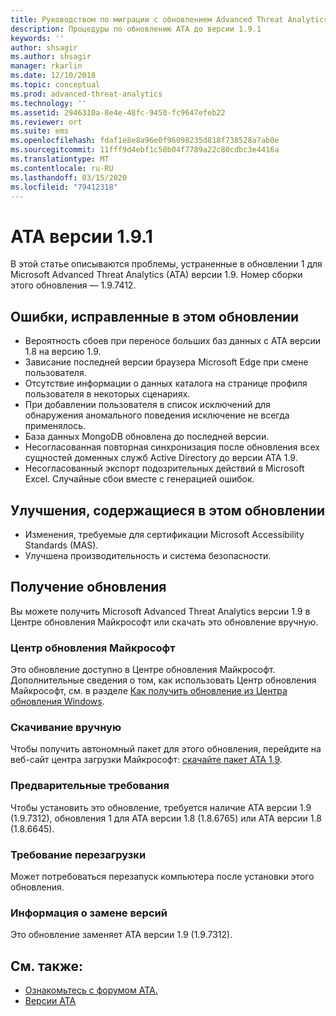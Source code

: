 ```yaml
---
title: Руководством по миграции с обновлением Advanced Threat Analytics в 1.9.1
description: Процедуры по обновлению ATA до версии 1.9.1
keywords: ''
author: shsagir
ms.author: shsagir
manager: rkarlin
ms.date: 12/10/2018
ms.topic: conceptual
ms.prod: advanced-threat-analytics
ms.technology: ''
ms.assetid: 2946310a-8e4e-48fc-9450-fc9647efeb22
ms.reviewer: ort
ms.suite: ems
ms.openlocfilehash: fdaf1e8e8a96e0f96098235d818f738528a7ab0e
ms.sourcegitcommit: 11fff9d4ebf1c50b04f7789a22c80cdbc3e4416a
ms.translationtype: MT
ms.contentlocale: ru-RU
ms.lasthandoff: 03/15/2020
ms.locfileid: "79412318"
---
```

# <a name="ata-version-191"></a>ATA версии 1.9.1


В этой статье описываются проблемы, устраненные в обновлении 1 для Microsoft Advanced Threat Analytics (ATA) версии 1.9. Номер сборки этого обновления — 1.9.7412.

## <a name="fixed-issues-included-in-this-update"></a>Ошибки, исправленные в этом обновлении

- Вероятность сбоев при переносе больших баз данных с ATA версии 1.8 на версию 1.9.
- Зависание последней версии браузера Microsoft Edge при смене пользователя.
- Отсутствие информации о данных каталога на странице профиля пользователя в некоторых сценариях.
- При добавлении пользователя в список исключений для обнаружения аномального поведения исключение не всегда применялось. 
- База данных MongoDB обновлена до последней версии.
- Несогласованная повторная синхронизация после обновления всех сущностей доменных служб Active Directory до версии ATA 1.9.
- Несогласованный экспорт подозрительных действий в Microsoft Excel. Случайные сбои вместе с генерацией ошибок.  


## <a name="improvements-included-in-this-update"></a>Улучшения, содержащиеся в этом обновлении
- Изменения, требуемые для сертификации Microsoft Accessibility Standards (MAS).
- Улучшена производительность и система безопасности.

## <a name="get-this-update"></a>Получение обновления

Вы можете получить Microsoft Advanced Threat Analytics версии 1.9 в Центре обновления Майкрософт или скачать это обновление вручную.

### <a name="microsoft-update"></a>Центр обновления Майкрософт
Это обновление доступно в Центре обновления Майкрософт. Дополнительные сведения о том, как использовать Центр обновления Майкрософт, см. в разделе [Как получить обновление из Центра обновления Windows](https://support.microsoft.com/help/3067639).

### <a name="manual-download"></a>Скачивание вручную
Чтобы получить автономный пакет для этого обновления, перейдите на веб-сайт центра загрузки Майкрософт: [скачайте пакет ATA 1,9](https://www.microsoft.com/en-us/download/details.aspx?id=56725).

### <a name="prerequisites"></a>Предварительные требования
Чтобы установить это обновление, требуется наличие ATA версии 1.9 (1.9.7312), обновления 1 для ATA версии 1.8 (1.8.6765) или ATA версии 1.8 (1.8.6645).

### <a name="restart-requirement"></a>Требование перезагрузки
Может потребоваться перезапуск компьютера после установки этого обновления.

### <a name="update-replacement-information"></a>Информация о замене версий
Это обновление заменяет ATA версии 1.9 (1.9.7312).


## <a name="see-also"></a>См. также:

- [Ознакомьтесь с форумом ATA.](https://social.technet.microsoft.com/Forums/security/home?forum=mata)
- [Версии ATA](ata-versions.md)
